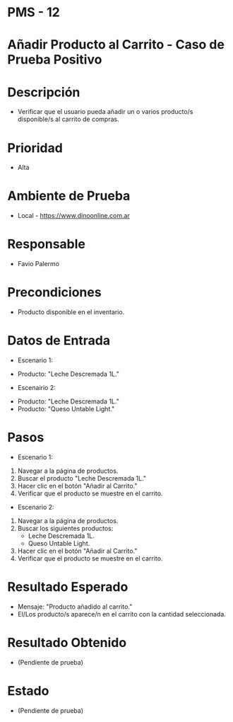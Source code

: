 # PMS - 12
# Añadir Producto al Carrito - Caso de Prueba Positivo
# Descripción
- Verificar que el usuario pueda añadir un o varios producto/s disponible/s al carrito de compras.

# Prioridad
- Alta

# Ambiente de Prueba
- Local - https://www.dinoonline.com.ar

# Responsable
- Favio Palermo

# Precondiciones
- Producto disponible en el inventario.

# Datos de Entrada
* Escenario 1:
- Producto: "Leche Descremada 1L."

* Escenairio 2:
- Producto: "Leche Descremada 1L."
- Producto: "Queso Untable Light."

# Pasos
* Escenario 1:
1. Navegar a la página de productos.
2. Buscar el producto "Leche Descremada 1L."
3. Hacer clic en el botón "Añadir al Carrito."
4. Verificar que el producto se muestre en el carrito.

* Escenario 2:
1. Navegar a la página de productos.
2. Buscar los siguientes productos:
    - Leche Descremada 1L.
    - Queso Untable Light.
3. Hacer clic en el botón "Añadir al Carrito."
4. Verificar que el producto se muestre en el carrito.

# Resultado Esperado
- Mensaje: "Producto añadido al carrito."
- El/Los producto/s aparece/n en el carrito con la cantidad seleccionada.

# Resultado Obtenido
- (Pendiente de prueba)

# Estado
- (Pendiente de prueba)
